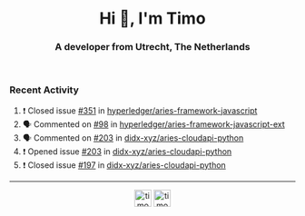 <h1 align="center">Hi 👋, I'm Timo</h1>
<h3 align="center">A developer from Utrecht, The Netherlands</h3>
<br/>
<!-- https://github.com/rahuldkjain/github-profile-readme-generator --!>

<!--  <p align="left"><img src="https://github-readme-stats.vercel.app/api?username=timoglastra&show_icons=true&count_private=true&" alt="timoglastra" /></p> --!>

<!--
Github language stats
<p align="left"><img src="https://github-readme-stats.vercel.app/api/top-langs/?username=timoglastra&layout=compact" alt="timoglastra" /><p>
-->

<!-- Codestats language stats -->
<!-- <p align="left"><img src="https://codestats-readme.vercel.app/api/top-langs/?username=timoglastra&layout=compact&language_count=12" alt="timoglastra" /><p>    --!>
  
<h3>Recent Activity</h3>

<!--START_SECTION:activity-->
1. ❗️ Closed issue [#351](https://github.com/hyperledger/aries-framework-javascript/issues/351) in [hyperledger/aries-framework-javascript](https://github.com/hyperledger/aries-framework-javascript)
2. 🗣 Commented on [#98](https://github.com/hyperledger/aries-framework-javascript-ext/issues/98) in [hyperledger/aries-framework-javascript-ext](https://github.com/hyperledger/aries-framework-javascript-ext)
3. 🗣 Commented on [#203](https://github.com/didx-xyz/aries-cloudapi-python/issues/203) in [didx-xyz/aries-cloudapi-python](https://github.com/didx-xyz/aries-cloudapi-python)
4. ❗️ Opened issue [#203](https://github.com/didx-xyz/aries-cloudapi-python/issues/203) in [didx-xyz/aries-cloudapi-python](https://github.com/didx-xyz/aries-cloudapi-python)
5. ❗️ Closed issue [#197](https://github.com/didx-xyz/aries-cloudapi-python/issues/197) in [didx-xyz/aries-cloudapi-python](https://github.com/didx-xyz/aries-cloudapi-python)
<!--END_SECTION:activity-->

---

<p align="center">
<a href="https://twitter.com/timoglastra" target="blank"><img align="center" src="https://cdn.jsdelivr.net/npm/simple-icons@3.0.1/icons/twitter.svg" alt="timoglastra" height="30" width="30" /></a>
<a href="https://linkedin.com/in/timoglastra" target="blank"><img align="center" src="https://cdn.jsdelivr.net/npm/simple-icons@3.0.1/icons/linkedin.svg" alt="timoglastra" height="30" width="30" /></a>
</p>



